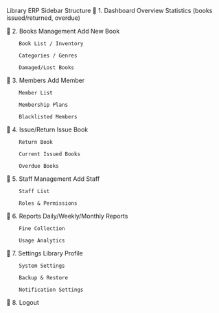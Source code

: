  Library ERP Sidebar Structure
🔹 1. Dashboard
        Overview
        Statistics (books issued/returned, overdue)

🔹 2. Books Management
        Add New Book

        Book List / Inventory

        Categories / Genres

        Damaged/Lost Books

🔹 3. Members
        Add Member

        Member List

        Membership Plans

        Blacklisted Members

🔹 4. Issue/Return
        Issue Book

        Return Book

        Current Issued Books

        Overdue Books

🔹 5. Staff Management
        Add Staff

        Staff List

        Roles & Permissions

🔹 6. Reports
        Daily/Weekly/Monthly Reports

        Fine Collection

        Usage Analytics

🔹 7. Settings
        Library Profile

        System Settings

        Backup & Restore

        Notification Settings

🔹 8. Logout